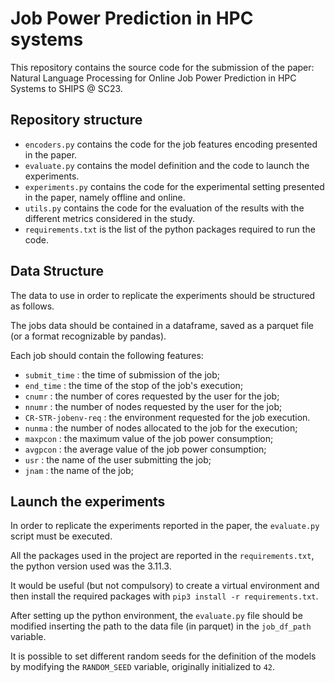 # Job Power Prediction in HPC systems

This repository contains the source code for the submission of the paper: Natural Language Processing for Online Job Power Prediction in HPC Systems to SHIPS @ SC23.

## Repository structure 

- `encoders.py` contains the code for the job features encoding presented in the paper.
- `evaluate.py` contains the model definition and the code to launch the experiments. 
- `experiments.py` contains the code for the experimental setting presented in the paper, namely offline and online. 
- `utils.py` contains the code for the evaluation of the results with the different metrics considered in the study.
- `requirements.txt` is the list of the python packages required to run the code.  

## Data Structure 

The data to use in order to replicate the experiments should be structured as follows. 

The jobs data should be contained in a dataframe, saved as a parquet file (or a format recognizable by pandas). 

Each job should contain the following features:

- `submit_time` : the time of submission of the job;
- `end_time` : the time of the stop of the job's execution;
- `cnumr` : the number of cores requested by the user for the job;
- `nnumr` : the number of nodes requested by the user for the job;
- `CR-STR-jobenv-req` : the environment requested for the job execution.
- `nunma` : the number of nodes allocated to the job for the execution;
- `maxpcon` : the maximum value of the job power consumption;
- `avgpcon` : the average value of the job power consumption;
- `usr` : the name of the user submitting the job;
- `jnam` : the name of the job;

## Launch the experiments 

In order to replicate the experiments reported in the paper, the `evaluate.py` script must be executed. 

All the packages used in the project are reported in the `requirements.txt`, the python version used was the 3.11.3. 

It would be useful (but not compulsory) to create a virtual environment and then install the required packages with `pip3 install -r requirements.txt`. 

After setting up the python environment, the `evaluate.py` file should be modified inserting the path to the data file (in parquet) in the `job_df_path` variable.

It is possible to set different random seeds for the definition of the models by modifying the `RANDOM_SEED` variable, originally initialized to `42`.
